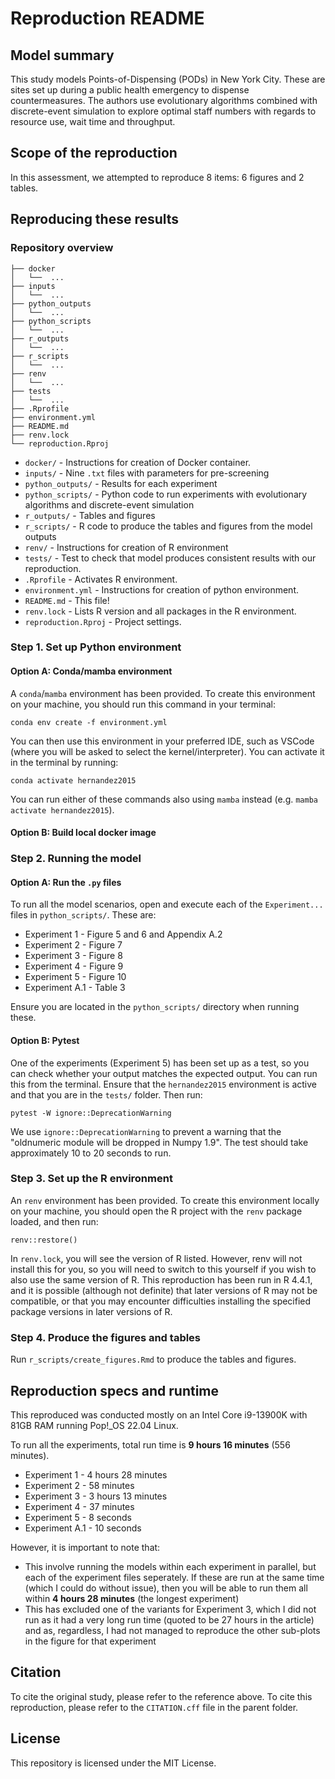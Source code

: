 # Reproduction README

## Model summary

This study models Points-of-Dispensing (PODs) in New York City. These are sites set up during a public health emergency to dispense countermeasures. The authors use evolutionary algorithms combined with discrete-event simulation to explore optimal staff numbers with regards to resource use, wait time and throughput.

## Scope of the reproduction

In this assessment, we attempted to reproduce 8 items: 6 figures and 2 tables.

## Reproducing these results

### Repository overview

```{bash}
├── docker
│   └──  ...
├── inputs
│   └──  ...
├── python_outputs
│   └──  ...
├── python_scripts
│   └──  ...
├── r_outputs
│   └──  ...
├── r_scripts
│   └──  ...
├── renv
│   └──  ...
├── tests
│   └──  ...
├── .Rprofile
├── environment.yml
├── README.md
├── renv.lock
└── reproduction.Rproj
```

* `docker/` - Instructions for creation of Docker container.
* `inputs/` - Nine `.txt` files with parameters for pre-screening
* `python_outputs/` - Results for each experiment
* `python_scripts/` - Python code to run experiments with evolutionary algorithms and discrete-event simulation
* `r_outputs/` - Tables and figures
* `r_scripts/` - R code to produce the tables and figures from the model outputs
* `renv/` - Instructions for creation of R environment
* `tests/` - Test to check that model produces consistent results with our reproduction.
* `.Rprofile` - Activates R environment.
* `environment.yml` - Instructions for creation of python environment.
* `README.md` - This file!
* `renv.lock` - Lists R version and all packages in the R environment.
* `reproduction.Rproj` - Project settings.

### Step 1. Set up Python environment

#### Option A: Conda/mamba environment

A `conda`/`mamba` environment has been provided. To create this environment on your machine, you should run this command in your terminal:

```
conda env create -f environment.yml
```

You can then use this environment in your preferred IDE, such as VSCode (where you will be asked to select the kernel/interpreter). You can activate it in the terminal by running:

```
conda activate hernandez2015
```

You can run either of these commands also using `mamba` instead (e.g. `mamba activate hernandez2015`).

#### Option B: Build local docker image

<!--TODO: Add docker instructions -->

### Step 2. Running the model

#### Option A: Run the `.py` files

To run all the model scenarios, open and execute each of the `Experiment...` files in `python_scripts/`. These are:

* Experiment 1 - Figure 5 and 6 and Appendix A.2
* Experiment 2 - Figure 7
* Experiment 3 - Figure 8
* Experiment 4 - Figure 9
* Experiment 5 - Figure 10
* Experiment A.1 - Table 3

Ensure you are located in the `python_scripts/` directory when running these.

#### Option B: Pytest

One of the experiments (Experiment 5) has been set up as a test, so you can check whether your output matches the expected output. You can run this from the terminal. Ensure that the `hernandez2015` environment is active and that you are in the `tests/` folder. Then run:

```
pytest -W ignore::DeprecationWarning
```

We use `ignore::DeprecationWarning` to prevent a warning that the "oldnumeric module will be dropped in Numpy 1.9". The test should take approximately 10 to 20 seconds to run.

### Step 3. Set up the R environment

An `renv` environment has been provided. To create this environment locally on your machine, you should open the R project with the `renv` package loaded, and then run:

```
renv::restore()
```

In `renv.lock`, you will see the version of R listed. However, renv will not install this for you, so you will need to switch to this yourself if you wish to also use the same version of R. This reproduction has been run in R 4.4.1, and it is possible (although not definite) that later versions of R may not be compatible, or that you may encounter difficulties installing the specified package versions in later versions of R.

### Step 4. Produce the figures and tables

Run `r_scripts/create_figures.Rmd` to produce the tables and figures.

## Reproduction specs and runtime

This reproduced was conducted mostly on an Intel Core i9-13900K with 81GB RAM running Pop!_OS 22.04 Linux.

To run all the experiments, total run time is **9 hours 16 minutes** (556 minutes). 

* Experiment 1 - 4 hours 28 minutes
* Experiment 2 - 58 minutes
* Experiment 3 - 3 hours 13 minutes
* Experiment 4 - 37 minutes
* Experiment 5 - 8 seconds
* Experiment A.1 - 10 seconds

However, it is important to note that:

* This involve running the models within each experiment in parallel, but each of the experiment files seperately. If these are run at the same time (which I could do without issue), then you will be able to run them all within **4 hours 28 minutes** (the longest experiment)
* This has excluded one of the variants for Experiment 3, which I did not run as it had a very long run time (quoted to be 27 hours in the article) and as, regardless, I had not managed to reproduce the other sub-plots in the figure for that experiment

## Citation

To cite the original study, please refer to the reference above. To cite this reproduction, please refer to the `CITATION.cff` file in the parent folder.

## License

This repository is licensed under the MIT License.